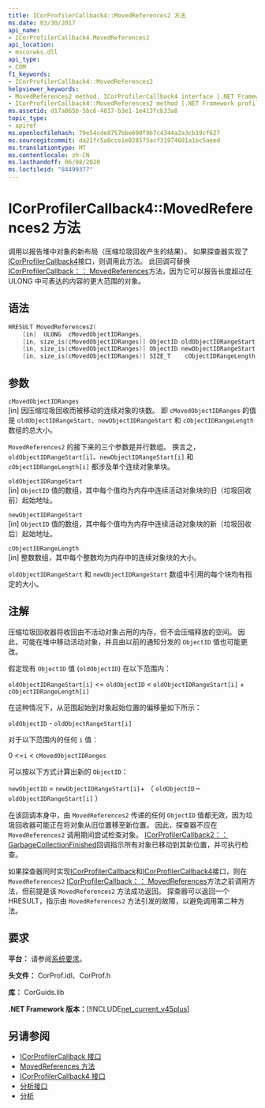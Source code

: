 ```yaml
---
title: ICorProfilerCallback4::MovedReferences2 方法
ms.date: 03/30/2017
api_name:
- ICorProfilerCallback4.MovedReferences2
api_location:
- mscorwks.dll
api_type:
- COM
f1_keywords:
- ICorProfilerCallback4::MovedReferences2
helpviewer_keywords:
- MovedReferences2 method, ICorProfilerCallback4 interface [.NET Framework profiling]
- ICorProfilerCallback4::MovedReferences2 method [.NET Framework profiling]
ms.assetid: d17a065b-5bc6-4817-b3e1-1e413fcb33a8
topic_type:
- apiref
ms.openlocfilehash: 79e54cde8757bbe690f9b7c4344a2a3cb19cf627
ms.sourcegitcommit: da21fc5a8cce1e028575acf31974681a1bc5aeed
ms.translationtype: MT
ms.contentlocale: zh-CN
ms.lasthandoff: 06/08/2020
ms.locfileid: "84499377"
---
```

# <a name="icorprofilercallback4movedreferences2-method"></a>ICorProfilerCallback4::MovedReferences2 方法
调用以报告堆中对象的新布局（压缩垃圾回收产生的结果）。 如果探查器实现了[ICorProfilerCallback4](icorprofilercallback4-interface.md)接口，则调用此方法。 此回调可替换[ICorProfilerCallback：： MovedReferences](icorprofilercallback-movedreferences-method.md)方法，因为它可以报告长度超过在 ULONG 中可表达的内容的更大范围的对象。  
  
## <a name="syntax"></a>语法  
  
```cpp  
HRESULT MovedReferences2(  
    [in]  ULONG  cMovedObjectIDRanges,  
    [in, size_is(cMovedObjectIDRanges)] ObjectID oldObjectIDRangeStart[] ,  
    [in, size_is(cMovedObjectIDRanges)] ObjectID newObjectIDRangeStart[] ,  
    [in, size_is(cMovedObjectIDRanges)] SIZE_T    cObjectIDRangeLength[] );  
```  
  
## <a name="parameters"></a>参数  
 `cMovedObjectIDRanges`  
 [in] 因压缩垃圾回收而被移动的连续对象的块数。 即 `cMovedObjectIDRanges` 的值是 `oldObjectIDRangeStart`、`newObjectIDRangeStart` 和 `cObjectIDRangeLength` 数组的总大小。  
  
 `MovedReferences2` 的接下来的三个参数是并行数组。 换言之，`oldObjectIDRangeStart[i]`、`newObjectIDRangeStart[i]` 和 `cObjectIDRangeLength[i]` 都涉及单个连续对象单块。  
  
 `oldObjectIDRangeStart`  
 [in] `ObjectID` 值的数组，其中每个值均为内存中连续活动对象块的旧（垃圾回收前）起始地址。  
  
 `newObjectIDRangeStart`  
 [in] `ObjectID` 值的数组，其中每个值均为内存中连续活动对象块的新（垃圾回收后）起始地址。  
  
 `cObjectIDRangeLength`  
 [in] 整数数组，其中每个整数均为内存中的连续对象块的大小。  
  
 `oldObjectIDRangeStart` 和 `newObjectIDRangeStart` 数组中引用的每个块均有指定的大小。  
  
## <a name="remarks"></a>注解  
 压缩垃圾回收器将收回由不活动对象占用的内存，但不会压缩释放的空间。 因此，可能在堆中移动活动对象，并且由以前的通知分发的 `ObjectID` 值也可能更改。  
  
 假定现有 `ObjectID` 值 (`oldObjectID`) 在以下范围内：  
  
 `oldObjectIDRangeStart[i]` <= `oldObjectID` < `oldObjectIDRangeStart[i]` + `cObjectIDRangeLength[i]`  
  
 在这种情况下，从范围起始到对象起始位置的偏移量如下所示：  
  
 `oldObjectID` - `oldObjectRangeStart[i]`  
  
 对于以下范围内的任何 `i` 值：  
  
 0 <=`i` < `cMovedObjectIDRanges`  
  
 可以按以下方式计算出新的 `ObjectID`：  
  
 `newObjectID` = `newObjectIDRangeStart[i]`+ （ `oldObjectID` – `oldObjectIDRangeStart[i]` ）  
  
 在该回调本身中，由 `MovedReferences2` 传递的任何 `ObjectID` 值都无效，因为垃圾回收器可能正在将对象从旧位置移至新位置。 因此，探查器不应在 `MovedReferences2` 调用期间尝试检查对象。 [ICorProfilerCallback2：： GarbageCollectionFinished](icorprofilercallback2-garbagecollectionfinished-method.md)回调指示所有对象已移动到其新位置，并可执行检查。  
  
 如果探查器同时实现[ICorProfilerCallback](icorprofilercallback-interface.md)和[ICorProfilerCallback4](icorprofilercallback4-interface.md)接口，则在 `MovedReferences2` [ICorProfilerCallback：： MovedReferences](icorprofilercallback-movedreferences-method.md)方法之前调用方法，但前提是该 `MovedReferences2` 方法成功返回。 探查器可以返回一个 HRESULT，指示由 `MovedReferences2` 方法引发的故障，以避免调用第二种方法。  
  
## <a name="requirements"></a>要求  
 **平台：** 请参阅[系统要求](../../get-started/system-requirements.md)。  
  
 **头文件：** CorProf.idl、CorProf.h  
  
 **库：** CorGuids.lib  
  
 **.NET Framework 版本：**[!INCLUDE[net_current_v45plus](../../../../includes/net-current-v45plus-md.md)]  
  
## <a name="see-also"></a>另请参阅

- [ICorProfilerCallback 接口](icorprofilercallback-interface.md)
- [MovedReferences 方法](icorprofilercallback-movedreferences-method.md)
- [ICorProfilerCallback4 接口](icorprofilercallback4-interface.md)
- [分析接口](profiling-interfaces.md)
- [分析](index.md)
